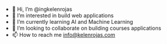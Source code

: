 - 👋 Hi, I’m @ingkelenrojas
- 👀 I’m interested in build web applications
- 🌱 I’m currently learning AI and Machine Learning
- 💞️ I’m looking to collaborate on building courses applications
- 📫 How to reach me info@kelenrojas.com

<!---
ingkelenrojas/ingkelenrojas is a ✨ special ✨ repository because its `README.md` (this file) appears on your GitHub profile.
You can click the Preview link to take a look at your changes.
--->
